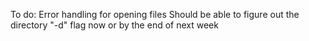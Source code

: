 To do:
Error handling for opening files
Should be able to figure out the directory "-d" flag now or by the end of next week

